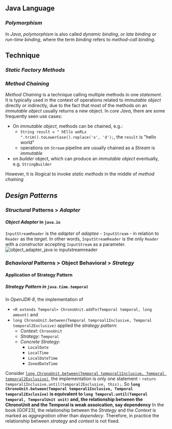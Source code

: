 ## Java Language
### *Polymorphism*
In *Java*, *polymorphism* is also called *dynamic binding*, or *late binding* or *run-time binding*, where the term *binding* refers to *method-call binding*.
 
## Technique
### *Static Factory Methods*
### *Method Chaining*
*Method Chaining* is a technique calling multiple methods in one *statement*. It is typically used in the context of operations related to *immutable object* directly or indirectly, due to the fact that most of the methods on an *immutable object* usually returns a new object. In *core Java*, there are some frequently seen use cases:
* On *immutable object*, methods can be chained, e.g.:
  * `String result = " hEllo woRLx ".trim().toLowerCase().replace('x', 'd');`, the `result` is "hello world"
  * operations on `Stream` pipeline are usually chained as a *Stream* is *immutable*
* on *builder* object, which can produce an *immutable object* eventually, e.g. `StringBuilder`

However, it is illogical to invoke *static methods* in the middle of *method chaining*

## *Design Patterns*
### *Structural* Patterns > *Adapter*
#### *Object Adapter* in `java.io`
`InputStreamReader` is the *adapter* of *adaptee* - `InputStream` - in relation to `Reader` as the *target*. In other words, `InputStreamReader` is the only `Reader` with a *constructor* accepting `InputStream` as a parameter. 
![object_adapter_java io inputstreamreader](https://user-images.githubusercontent.com/3033388/42907376-3fc5e60e-8ae6-11e8-84b1-91f8c15f7fc1.jpg)



### *Behavioral* Patterns > Object Behavioral > *Strategy*
#### Application of Strategy Pattern
##### Strategy Pattern in `java.time.temporal`
In *OpenJDK-8*, the implementation of 

* `<R extends Temporal> ChronoUnit.addTo(Temporal temporal, long amount)` and 
* `long ChronoUnit.between(Temporal temproal1Inclusive, Temporal temporal2Exclusive)` applied the *strategy pattern*:
  * *Context*: `ChronoUnit`
  * *Strategy*: `Temporal`
  * *Concrete Strategy*:
    * `LocalDate`
    * `LocalTime`
    * `LocalDateTime`
    * `ZonedDateTime`

Consider [`long ChronoUnit.between(Temporal temporal1Inclusive, Temporal temporal2Exclusive)`](http://grepcode.com/file/repository.grepcode.com/java/root/jdk/openjdk/8-b132/java/time/temporal/ChronoUnit.java#ChronoUnit.between%28java.time.temporal.Temporal%2Cjava.time.temporal.Temporal%29), the implementation is only one statement - `return temporal1Inclusive.until(temporal2Exclusive, this);`. So
**`long ChronoUnit.between(Temporal temporal1Inclusive, Temporal temporal2Exclusive)` is equivalent to `long Temporal.until(Temporal temporal, TemporalUnit unit)` and, the relationship between the ChronoUnit and the Temporal is weak assoication, say dependency** In the book [GOF23], the relationship between the *Strategy* and the *Context* is marked as *aggregration* other than *dependecy*. Therefore, in practice the relationship between *strategy* and *context* is not fixed.  
